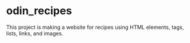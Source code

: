 # odin_recipes
This project is making a website for recipes using HTML elements, tags, lists, links, and images.